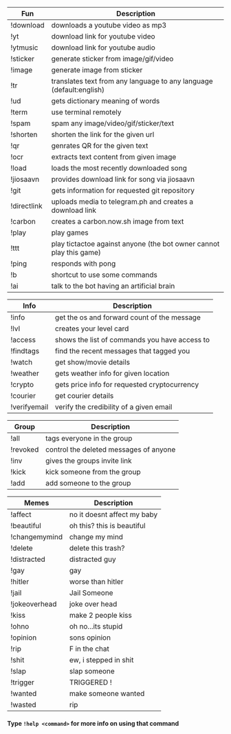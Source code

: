 Fun  | Description
------------- | -------------
  !download| downloads a youtube video as mp3
  !yt|download link for youtube video
  !ytmusic | download link for youtube audio
  !sticker | generate sticker from image/gif/video
  !image | generate image from sticker
  !tr | translates text from any language to any language (default:english)
  !ud|gets dictionary meaning of words
  !term | use terminal remotely
  !spam |spam any image/video/gif/sticker/text
  !shorten |shorten the link for the given url
  !qr | genrates QR for the given text
  !ocr | extracts text content from given image
  !load | loads the most recently downloaded song
  !jiosaavn|provides download link for song via jiosaavn
  !git | gets information for requested git repository
  !directlink | uploads media to telegram.ph and creates a download link
  !carbon | creates a carbon.now.sh image from text
  !play | play games 
  !ttt | play tictactoe against anyone (the bot owner cannot play this game)
  !ping | responds with pong
  !b | shortcut to use some commands
  !ai | talk to the bot having an artificial brain

  
  Info | Description
  -----------------|---------
  !info | get the os and forward count of the message
  !lvl | creates your level card
  !access | shows the list of commands you have access to
  !findtags | find the recent messages that tagged you
  !watch | get show/movie details
  !weather | gets weather info for given location
  !crypto | gets price info for requested cryptocurrency
  !courier | get courier details
  !verifyemail | verify the credibility of a given email
  
  
  
Group  | Description
------------- | -------------
  !all| tags everyone in the group
!revoked  | control the deleted messages of anyone
!inv | gives the groups invite link
!kick |kick someone from the group
!add|add someone to the group

Memes  | Description
------------- | -------------
  !affect | no it doesnt affect my baby
!beautiful| oh this? this is beautiful
!changemymind | change my mind
!delete | delete this trash?
!distracted |distracted guy
!gay | gay
!hitler | worse than hitler
!jail | Jail Someone
!jokeoverhead| joke over head
!kiss|make 2 people kiss
!ohno | oh no...its stupid
!opinion | sons opinion 
!rip | F in the chat
!shit | ew, i stepped in shit
!slap | slap someone
!trigger |TRIGGERED !
!wanted|make someone wanted
!wasted|rip

#### Type `!help <command>` for more info on using that command
